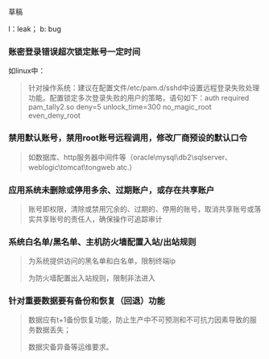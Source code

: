 草稿

l：leak； b: bug



### 账密登录错误超次锁定账号一定时间

如linux中：

> 针对操作系统：建议在配置文件/etc/pam.d/sshd中设置远程登录失败处理功能。配置锁定多次登录失败的用户的策略，语句如下：auth required pam_tally2.so deny=5 unlock_time=300 no_magic_root even_deny_root



### 禁用默认账号，禁用root账号远程调用，修改厂商预设的默认口令

> ​	如数据库、http服务器中间件等（oracle\mysql\db2\sqlserver、weblogic\tomcat\tongweb  atc.）



### 应用系统未删除或停用多余、过期账户，或存在共享账户

> ​	账号即权限，清除或禁用冗余的、过期的、停用的账号，取消共享账号或落实共享账号的责任人，确保操作可追踪审计

### 系统白名单/黑名单、主机防火墙配置入站/出站规则

> 为系统提供访问的黑名单和白名单，限制终端ip
>
> 为防火墙配置出入站规则，限制非法进入

### 针对重要数据要有备份和恢复（回退）功能

> 数据应有t+1备份恢复功能，防止生产中不可预测和不可抗力因素导致的服务数据丢失；
>
> 数据灾备异备等运维要求。











